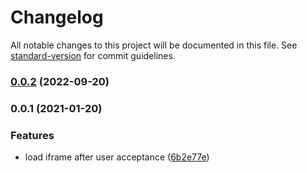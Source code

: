 # Changelog

All notable changes to this project will be documented in this file. See [standard-version](https://github.com/conventional-changelog/standard-version) for commit guidelines.

### [0.0.2](https://github.com/Simpel-Web/gdpr-c-o/compare/v0.0.1...v0.0.2) (2022-09-20)

### 0.0.1 (2021-01-20)


### Features

* load iframe after user acceptance ([6b2e77e](https://github.com/Simpel-Web/gdpr-c-o/commit/6b2e77e5f14dc1c852ceef4592e8645c25e6c709))
